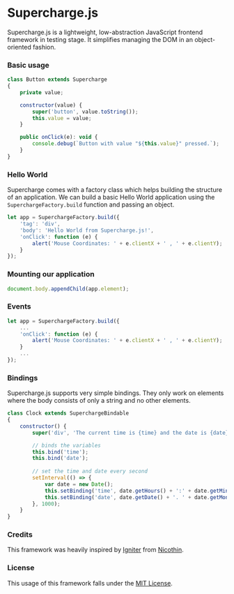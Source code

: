# Supercharge.js

Supercharge.js is a lightweight, low-abstraction JavaScript frontend framework in testing stage. It simplifies managing the DOM in an object-oriented fashion.

### Basic usage

```js
class Button extends Supercharge
{
    private value;

    constructor(value) {
        super('button', value.toString());
        this.value = value;
    }

    public onClick(e): void {
        console.debug(`Button with value "${this.value}" pressed.`);
    }
}
```

### Hello World

Supercharge comes with a factory class which helps building the structure of an application. We can build a basic Hello World application using the `SuperchargeFactory.build` function and passing an object.

```js
let app = SuperchargeFactory.build({
    'tag': 'div',
    'body': 'Hello World from Supercharge.js!',
    'onClick': function (e) {
        alert('Mouse Coordinates: ' + e.clientX + ' , ' + e.clientY);
    }
});
```

### Mounting our application

```js
document.body.appendChild(app.element);
```

### Events

```js
let app = SuperchargeFactory.build({
    ...
    'onClick': function (e) {
        alert('Mouse Coordinates: ' + e.clientX + ' , ' + e.clientY);
    }
    ...
});
```

### Bindings

Supercharge.js supports very simple bindings. They only work on elements where the body consists of only a string and no other elements.

```js
class Clock extends SuperchargeBindable
{
    constructor() {
        super('div', 'The current time is {time} and the date is {date}.');

        // binds the variables
        this.bind('time');
        this.bind('date');
        
        // set the time and date every second
        setInterval(() => {
            var date = new Date();
            this.setBinding('time', date.getHours() + ':' + date.getMinutes() + ':' + date.getSeconds());
            this.setBinding('date', date.getDate() + '. ' + date.getMonth() + '. ' + date.getFullYear());
        }, 1000);
    }
}
```

### Credits

This framework was heavily inspired by [Igniter](https://github.com/nicoth-in/igniter) from [Nicothin](https://github.com/nicoth-in).

### License

This usage of this framework falls under the [MIT License](https://github.com/pointermess/Supercharge.js/blob/master/LICENSE).
